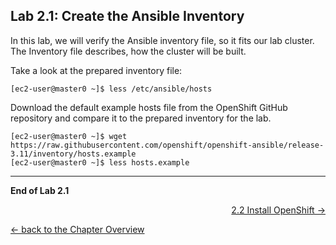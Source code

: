 ## Lab 2.1: Create the Ansible Inventory

In this lab, we will verify the Ansible inventory file, so it fits our lab cluster. The Inventory file describes, how the cluster will be built.

Take a look at the prepared inventory file:
```
[ec2-user@master0 ~]$ less /etc/ansible/hosts
```

Download the default example hosts file from the OpenShift GitHub repository and compare it to the prepared inventory for the lab.
```
[ec2-user@master0 ~]$ wget https://raw.githubusercontent.com/openshift/openshift-ansible/release-3.11/inventory/hosts.example
[ec2-user@master0 ~]$ less hosts.example
```
---

**End of Lab 2.1**

<p width="100px" align="right"><a href="22_installation.md">2.2 Install OpenShift →</a></p>

[← back to the Chapter Overview](20_installation.md)
